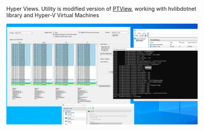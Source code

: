 Hyper Views.
Utility is modified version of [PTView](https://github.com/VollRagm/PTView), working with hvlibdotnet library and Hyper-V Virtual Machines

![Image](images/image001.png)
